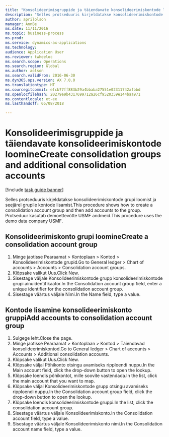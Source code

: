 ```yaml
--- 
title: "Konsolideerimisgruppide ja täiendavate konsolideerimiskontode loomine"
description: "Selles protseduuris kirjeldatakse konsolideerimiskontode grupi loomist ja seejärel grupile kontode lisamist."
author: aprilolson
manager: AnnBe
ms.date: 11/11/2016
ms.topic: business-process
ms.prod: 
ms.service: dynamics-ax-applications
ms.technology: 
audience: Application User
ms.reviewer: twheeloc
ms.search.scope: Operations
ms.search.region: Global
ms.author: aolson
ms.search.validFrom: 2016-06-30
ms.dyn365.ops.version: AX 7.0.0
ms.translationtype: HT
ms.sourcegitcommit: efcb77ff883b29a4bbaba27551e02311742afbbd
ms.openlocfilehash: 20279e9b4317699712a26cf9520359e144baa971
ms.contentlocale: et-ee
ms.lasthandoff: 05/08/2018

---
```

# <a name="create-consolidation-groups-and-additional-consolidation-accounts"></a><span data-ttu-id="7873b-103">Konsolideerimisgruppide ja täiendavate konsolideerimiskontode loomine</span><span class="sxs-lookup"><span data-stu-id="7873b-103">Create consolidation groups and additional consolidation accounts</span></span>

[!include [task guide banner](../../includes/task-guide-banner.md)]

<span data-ttu-id="7873b-104">Selles protseduuris kirjeldatakse konsolideerimiskontode grupi loomist ja seejärel grupile kontode lisamist.</span><span class="sxs-lookup"><span data-stu-id="7873b-104">This procedure shows how to create a consolidation account group and then add accounts to the group.</span></span> <span data-ttu-id="7873b-105">Protseduur kasutab demoettevõtte USMF andmeid.</span><span class="sxs-lookup"><span data-stu-id="7873b-105">This procedure uses the demo data company USMF.</span></span>


## <a name="create-a-consolidation-account-group"></a><span data-ttu-id="7873b-106">Konsolideerimiskonto grupi loomine</span><span class="sxs-lookup"><span data-stu-id="7873b-106">Create a consolidation account group</span></span>
1. <span data-ttu-id="7873b-107">Minge jaotisse Pearaamat > Kontoplaan > Kontod > Konsolideerimiskontode grupid.</span><span class="sxs-lookup"><span data-stu-id="7873b-107">Go to General ledger > Chart of accounts > Accounts > Consolidation account groups.</span></span>
2. <span data-ttu-id="7873b-108">Klõpsake valikut Uus.</span><span class="sxs-lookup"><span data-stu-id="7873b-108">Click New.</span></span>
3. <span data-ttu-id="7873b-109">Sisestage väljale Konsolideerimiskontode grupp konsolideerimiskontode grupi ainuidentifikaator.</span><span class="sxs-lookup"><span data-stu-id="7873b-109">In the Consolidation account group field, enter a unique identifier for the consolidation account group.</span></span>
4. <span data-ttu-id="7873b-110">Sisestage väärtus väljale Nimi.</span><span class="sxs-lookup"><span data-stu-id="7873b-110">In the Name field, type a value.</span></span>

## <a name="add-accounts-to-consolidation-account-group"></a><span data-ttu-id="7873b-111">Kontode lisamine konsolideerimiskonto gruppi</span><span class="sxs-lookup"><span data-stu-id="7873b-111">Add accounts to consolidation account group</span></span>
1. <span data-ttu-id="7873b-112">Sulgege leht.</span><span class="sxs-lookup"><span data-stu-id="7873b-112">Close the page.</span></span>
2. <span data-ttu-id="7873b-113">Minge jaotisse Pearaamat > Kontoplaan > Kontod > Täiendavad konsolideerimiskontod.</span><span class="sxs-lookup"><span data-stu-id="7873b-113">Go to General ledger > Chart of accounts > Accounts > Additional consolidation accounts.</span></span>
3. <span data-ttu-id="7873b-114">Klõpsake valikut Uus.</span><span class="sxs-lookup"><span data-stu-id="7873b-114">Click New.</span></span>
4. <span data-ttu-id="7873b-115">Klõpsake väljal Põhikonto otsingu avamiseks ripploendi nuppu.</span><span class="sxs-lookup"><span data-stu-id="7873b-115">In the Main account field, click the drop-down button to open the lookup.</span></span>
5. <span data-ttu-id="7873b-116">Klõpsake loendis põhikontot, mille soovite vastendada.</span><span class="sxs-lookup"><span data-stu-id="7873b-116">In the list, click the main account that you want to map.</span></span>
6. <span data-ttu-id="7873b-117">Klõpsake väljal Konsolideerimiskontode grupp otsingu avamiseks ripploendi nuppu.</span><span class="sxs-lookup"><span data-stu-id="7873b-117">In the Consolidation account group field, click the drop-down button to open the lookup.</span></span>
7. <span data-ttu-id="7873b-118">Klõpsake loendis konsolideerimiskontode gruppi.</span><span class="sxs-lookup"><span data-stu-id="7873b-118">In the list, click the consolidation account group.</span></span>
8. <span data-ttu-id="7873b-119">Sisestage väärtus väljale Konsolideerimiskonto.</span><span class="sxs-lookup"><span data-stu-id="7873b-119">In the Consolidation account field, type a value.</span></span>
9. <span data-ttu-id="7873b-120">Sisestage väärtus väljale Konsolideerimiskonto nimi.</span><span class="sxs-lookup"><span data-stu-id="7873b-120">In the Consolidation account name field, type a value.</span></span>


